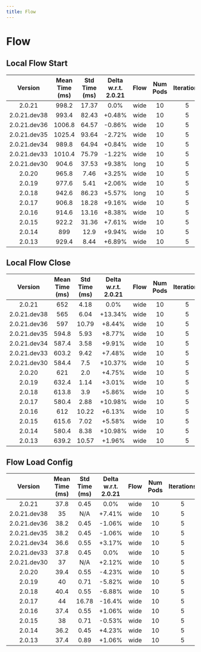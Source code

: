 ```yaml
---
title: Flow
---
```

# Flow

## Local Flow Start

| Version | Mean Time (ms) | Std Time (ms) | Delta w.r.t. 2.0.21 | Flow | Num Pods | Iterations |
| :---: | :---: | :---: | :---: | :---: | :---: | :---: |
| 2.0.21 | 998.2 | 17.37 | 0.0% | wide | 10 | 5 |
| 2.0.21.dev38 | 993.4 | 82.43 | +0.48% | wide | 10 | 5 |
| 2.0.21.dev36 | 1006.8 | 64.57 | -0.86% | wide | 10 | 5 |
| 2.0.21.dev35 | 1025.4 | 93.64 | -2.72% | wide | 10 | 5 |
| 2.0.21.dev34 | 989.8 | 64.94 | +0.84% | wide | 10 | 5 |
| 2.0.21.dev33 | 1010.4 | 75.79 | -1.22% | wide | 10 | 5 |
| 2.0.21.dev30 | 904.6 | 37.53 | +9.38% | long | 10 | 5 |
| 2.0.20 | 965.8 | 7.46 | +3.25% | wide | 10 | 5 |
| 2.0.19 | 977.6 | 5.41 | +2.06% | wide | 10 | 5 |
| 2.0.18 | 942.6 | 86.23 | +5.57% | long | 10 | 5 |
| 2.0.17 | 906.8 | 18.28 | +9.16% | wide | 10 | 5 |
| 2.0.16 | 914.6 | 13.16 | +8.38% | wide | 10 | 5 |
| 2.0.15 | 922.2 | 31.36 | +7.61% | wide | 10 | 5 |
| 2.0.14 | 899 | 12.9 | +9.94% | wide | 10 | 5 |
| 2.0.13 | 929.4 | 8.44 | +6.89% | wide | 10 | 5 |
## Local Flow Close

| Version | Mean Time (ms) | Std Time (ms) | Delta w.r.t. 2.0.21 | Flow | Num Pods | Iterations |
| :---: | :---: | :---: | :---: | :---: | :---: | :---: |
| 2.0.21 | 652 | 4.18 | 0.0% | wide | 10 | 5 |
| 2.0.21.dev38 | 565 | 6.04 | +13.34% | wide | 10 | 5 |
| 2.0.21.dev36 | 597 | 10.79 | +8.44% | wide | 10 | 5 |
| 2.0.21.dev35 | 594.8 | 5.93 | +8.77% | wide | 10 | 5 |
| 2.0.21.dev34 | 587.4 | 3.58 | +9.91% | wide | 10 | 5 |
| 2.0.21.dev33 | 603.2 | 9.42 | +7.48% | wide | 10 | 5 |
| 2.0.21.dev30 | 584.4 | 7.5 | +10.37% | wide | 10 | 5 |
| 2.0.20 | 621 | 2.0 | +4.75% | wide | 10 | 5 |
| 2.0.19 | 632.4 | 1.14 | +3.01% | wide | 10 | 5 |
| 2.0.18 | 613.8 | 3.9 | +5.86% | wide | 10 | 5 |
| 2.0.17 | 580.4 | 2.88 | +10.98% | wide | 10 | 5 |
| 2.0.16 | 612 | 10.22 | +6.13% | wide | 10 | 5 |
| 2.0.15 | 615.6 | 7.02 | +5.58% | wide | 10 | 5 |
| 2.0.14 | 580.4 | 8.38 | +10.98% | wide | 10 | 5 |
| 2.0.13 | 639.2 | 10.57 | +1.96% | wide | 10 | 5 |
## Flow Load Config

| Version | Mean Time (ms) | Std Time (ms) | Delta w.r.t. 2.0.21 | Flow | Num Pods | Iterations |
| :---: | :---: | :---: | :---: | :---: | :---: | :---: |
| 2.0.21 | 37.8 | 0.45 | 0.0% | wide | 10 | 5 |
| 2.0.21.dev38 | 35 | N/A | +7.41% | wide | 10 | 5 |
| 2.0.21.dev36 | 38.2 | 0.45 | -1.06% | wide | 10 | 5 |
| 2.0.21.dev35 | 38.2 | 0.45 | -1.06% | wide | 10 | 5 |
| 2.0.21.dev34 | 36.6 | 0.55 | +3.17% | wide | 10 | 5 |
| 2.0.21.dev33 | 37.8 | 0.45 | 0.0% | wide | 10 | 5 |
| 2.0.21.dev30 | 37 | N/A | +2.12% | wide | 10 | 5 |
| 2.0.20 | 39.4 | 0.55 | -4.23% | wide | 10 | 5 |
| 2.0.19 | 40 | 0.71 | -5.82% | wide | 10 | 5 |
| 2.0.18 | 40.4 | 0.55 | -6.88% | wide | 10 | 5 |
| 2.0.17 | 44 | 16.78 | -16.4% | wide | 10 | 5 |
| 2.0.16 | 37.4 | 0.55 | +1.06% | wide | 10 | 5 |
| 2.0.15 | 38 | 0.71 | -0.53% | wide | 10 | 5 |
| 2.0.14 | 36.2 | 0.45 | +4.23% | wide | 10 | 5 |
| 2.0.13 | 37.4 | 0.89 | +1.06% | wide | 10 | 5 |
